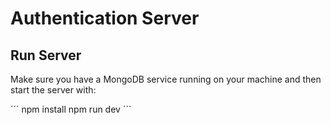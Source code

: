 # Authentication Server

## Run Server

Make sure you have a MongoDB service running on your machine and then start the server with:

´´´
npm install
npm run dev
´´´
